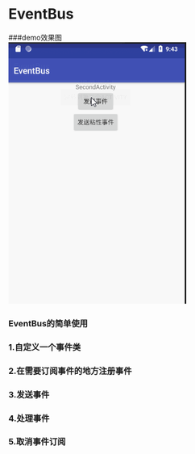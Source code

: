 # EventBus 
###demo效果图  
![](https://github.com/leon5458/EventBus/blob/master/EventBus/eventbus.gif) 
### EventBus的简单使用  
### 1.自定义一个事件类  
### 2.在需要订阅事件的地方注册事件  
### 3.发送事件
### 4.处理事件
### 5.取消事件订阅
  